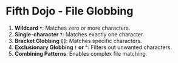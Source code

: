 # Fifth Dojo - File Globbing

1. **Wildcard `*`**: Matches zero or more characters.
2. **Single-character `?`**: Matches exactly one character.
3. **Bracket Globbing `[]`**: Matches specific characters.
4. **Exclusionary Globbing `!` or `^`**: Filters out unwanted characters.
5. **Combining Patterns**: Enables complex file matching.